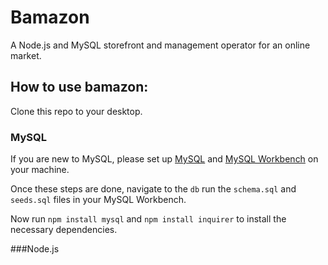 # Bamazon

A Node.js and MySQL storefront and management operator for an online market.

## How to use bamazon:

Clone this repo to your desktop.

### MySQL
If you are new to MySQL, please set up [MySQL](https://www.mysql.com/downloads/) and [MySQL Workbench](https://dev.mysql.com/downloads/workbench/) on your machine.

Once these steps are done, navigate to the `db` run the `schema.sql` and `seeds.sql` files in your MySQL Workbench. 

Now run `npm install mysql` and `npm install inquirer` to install the necessary dependencies.

###Node.js
